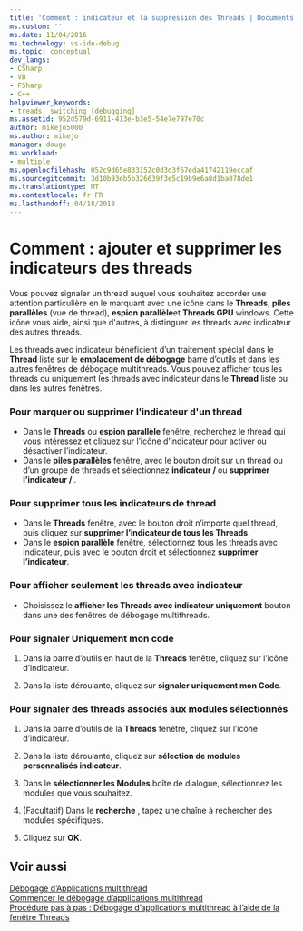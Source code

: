 ```yaml
---
title: 'Comment : indicateur et la suppression des Threads | Documents Microsoft'
ms.custom: ''
ms.date: 11/04/2016
ms.technology: vs-ide-debug
ms.topic: conceptual
dev_langs:
- CSharp
- VB
- FSharp
- C++
helpviewer_keywords:
- treads, switching [debugging]
ms.assetid: 952d579d-6911-413e-b3e5-54e7e797e70c
author: mikejo5000
ms.author: mikejo
manager: douge
ms.workload:
- multiple
ms.openlocfilehash: 052c9d65e833152c0d3d3f67eda41742119eccaf
ms.sourcegitcommit: 3d10b93eb5b326639f3e5c19b9e6a8d1ba078de1
ms.translationtype: MT
ms.contentlocale: fr-FR
ms.lasthandoff: 04/18/2018
---
```

# <a name="how-to-flag-and-unflag-threads"></a>Comment : ajouter et supprimer les indicateurs des threads
Vous pouvez signaler un thread auquel vous souhaitez accorder une attention particulière en le marquant avec une icône dans le **Threads**, **piles parallèles** (vue de thread), **espion parallèle**et  **Threads GPU** windows. Cette icône vous aide, ainsi que d'autres, à distinguer les threads avec indicateur des autres threads.  
  
Les threads avec indicateur bénéficient d’un traitement spécial dans le **Thread** liste sur le **emplacement de débogage** barre d’outils et dans les autres fenêtres de débogage multithreads. Vous pouvez afficher tous les threads ou uniquement les threads avec indicateur dans le **Thread** liste ou dans les autres fenêtres.
  
### <a name="to-flag-or-unflag-a-thread"></a>Pour marquer ou supprimer l'indicateur d'un thread 
  
-   Dans le **Threads** ou **espion parallèle** fenêtre, recherchez le thread qui vous intéressez et cliquez sur l’icône d’indicateur pour activer ou désactiver l’indicateur. 
-   Dans le **piles parallèles** fenêtre, avec le bouton droit sur un thread ou d’un groupe de threads et sélectionnez **indicateur / <thread>**  ou **supprimer l’indicateur / <thread>** .
  
### <a name="to-unflag-all-threads"></a>Pour supprimer tous les indicateurs de thread  
  
-   Dans le **Threads** fenêtre, avec le bouton droit n’importe quel thread, puis cliquez sur **supprimer l’indicateur de tous les Threads**.
-   Dans le **espion parallèle** fenêtre, sélectionnez tous les threads avec indicateur, puis avec le bouton droit et sélectionnez **supprimer l’indicateur**.  
  
### <a name="to-display-only-flagged-threads"></a>Pour afficher seulement les threads avec indicateur  
  
-   Choisissez le **afficher les Threads avec indicateur uniquement** bouton dans une des fenêtres de débogage multithreads.  
  
### <a name="to-flag-just-my-code"></a>Pour signaler Uniquement mon code  
  
1.  Dans la barre d’outils en haut de la **Threads** fenêtre, cliquez sur l’icône d’indicateur.  
  
2.  Dans la liste déroulante, cliquez sur **signaler uniquement mon Code**.  
  
### <a name="to-flag-threads-that-are-associated-with-selected-modules"></a>Pour signaler des threads associés aux modules sélectionnés  
  
1.  Dans la barre d’outils de la **Threads** fenêtre, cliquez sur l’icône d’indicateur.  
  
2.  Dans la liste déroulante, cliquez sur **sélection de modules personnalisés indicateur**.  
  
3.  Dans le **sélectionner les Modules** boîte de dialogue, sélectionnez les modules que vous souhaitez.  
  
4.  (Facultatif) Dans le **recherche** , tapez une chaîne à rechercher des modules spécifiques.  
  
5.  Cliquez sur **OK**.  
  
## <a name="see-also"></a>Voir aussi  
 [Débogage d’Applications multithread](../debugger/debug-multithreaded-applications-in-visual-studio.md)   
 [Commencer le débogage d’applications multithread](../debugger/get-started-debugging-multithreaded-apps.md)  
 [Procédure pas à pas : Débogage d’applications multithread à l’aide de la fenêtre Threads](../debugger/how-to-use-the-threads-window.md)